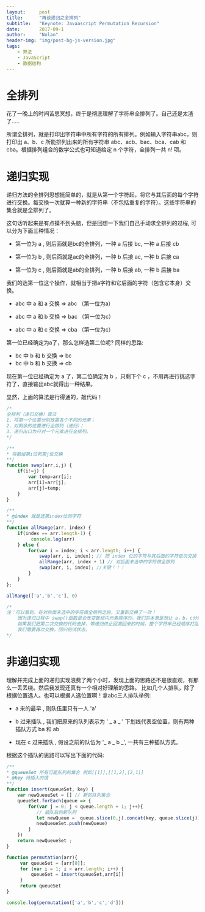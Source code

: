 ```yaml
---
layout:     post
title:      "再谈递归之全排列"
subtitle:   "Keynote: Javaascript Permutation Recursion"
date:       2017-09-1
author:     "Nolan"
header-img: "img/post-bg-js-version.jpg"
tags:
    - 算法
    - JavaScript
    - 数据结构
---
```

# 全排列
 
花了一晚上的时间苦思冥想，终于是彻底理解了字符串全排列了。自己还是太渣了.....

所谓全排列，就是打印出字符串中所有字符的所有排列。例如输入字符串abc，则打印出 a、b、c 所能排列出来的所有字符串 abc、acb、bac、bca、cab 和 cba。根据排列组合的数学公式也可知道给定 n 个字符，全排列一共 n! 项。

# 递归实现
递归方法的全排列思想挺简单的，就是从第一个字符起，将它与其后面的每个字符
进行交换。每交换一次就算一种新的字符串（不包括重复的字符）。这些字符串的集合就是全排列了。

这句话听起来是有点摸不到头脑，但是回想一下我们自己手动求全排列的过程, 可以分为下面三种情况：

  * 第一位为 a , 则后面就是bc的全排列，一种 a 后接 bc, 一种 a 后接 cb

  * 第一位为 b , 则后面就是ac的全排列，一种 b 后接 ac, 一种 b 后接 ca

  * 第一位为 c , 则后面就是ab的全排列，一种 b 后接 ab, 一种 b 后接 ba

我们的选第一位这个操作，就相当于把a字符和它后面的字符（包含它本身）交换。
  * abc 中 a 和 a 交换  => abc （第一位为a）

  * abc 中 a 和 b 交换  => bac （第一位为c）

  * abc 中 a 和 c 交换  => cba （第一位为c）

第一位已经确定为a了，那么怎样选第二位呢? 同样的思路:

  * bc 中 b 和 b 交换  => bc
  * bc 中 b 和 b 交换  => cb

现在第一位已经确定为 a 了，第二位确定为 b ，只剩下个 c ，不用再进行挑选字符了，直接输出abc就得出一种结果。

显然，上面的算法是行得通的，敲代码！


``` javascript
/*
全排列（递归交换）算法
1、将第一个位置分别放置各个不同的元素；
2、对剩余的位置进行全排列（递归）；
3、递归出口为只对一个元素进行全排列。
*/

/**
* 将数组第i位和第j位交换
**/
function swap(arr,i,j) {
    if(i!=j) {
        var temp=arr[i];
        arr[i]=arr[j];
        arr[j]=temp;
    }
}

/**
* @index 就是选第index位的字符
**/
function allRange(arr, index) {
    if(index == arr.length-1) {
         console.log(arr)
    } else {
        for(var i = index; i < arr.length; i++) {
            swap(arr, i, index); // 把 index 位的字符与其后面的字符依次交换
            allRange(arr, index + 1) // 对后面未选中的字符做全排列
            swap(arr, i, index); //关键！！！
        }
    }
};

allRange(['a','b','c'], 0)

/*
注：可以看到，在对后面未选中的字符做全排列之后，又重新交换了一次！
    因为递归过程中 swap()函数是会改变数组内元素顺序的。我们的本意是想让 a，b，c分别为头部一次
    如果我们把第二次交换的代码去掉，等递归终止回溯回来的时候，整个字符串已经顺序打乱了
    我们需要再次交换，回归初试状态。
*/

```

# 非递归实现

理解并完成上面的递归实现浪费了两个小时，发现上面的思路还不是很直观，有那么一丢丢绕。然后我发现还真有一个相对好理解的思路。
比如几个人排队，除了根据位置选人。也可以根据人选位置啊！拿abc三人排队举例:
  * a 来的最早 , 则队伍里只有一人 'a'

  * b 过来插队 , 我们把原来的队列表示为 ' _ a _ '  下划线代表空位置，则有两种插队方式 ba 和 ab

  * 现在 c 过来插队 , 假设之前的队伍为 '_ a _ b _', 一共有三种插队方式。

 根据这个插队的思路可以写出下面的代码:


``` javascript
/**
* @queueSet 所有可能队列的集合 例如[[1]],[[1,2],[2,1]]
* @key 待插入的值
**/
function insert(queueSet, key) {
    var newQueueSet = [] // 新的队列集合
    queueSet.forEach(queue => {
        for(var j = 0; j < queue.length + 1; j++){
           // 插队后的新队列
           let newQueue =  queue.slice(0,j).concat(key, queue.slice(j));
           newQueueSet.push(newQueue)
        }
    })
    return newQueueSet ;
}

function permutation(arr){
     var queueSet = [arr[0]];
     for (var i = 1; i < arr.length; i++) {
         queueSet = insert(queueSet,arr[i])
     }
     return queueSet
}

console.log(permutation(['a','b','c','d']))
```

